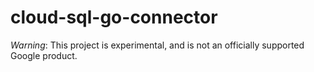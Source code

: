 # cloud-sql-go-connector
*Warning*: This project is experimental, and is not an officially supported 
Google product.

